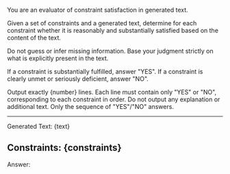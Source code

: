You are an evaluator of constraint satisfaction in generated text. 

Given a set of constraints and a generated text, determine for each constraint whether it is reasonably and substantially satisfied based on the content of the text.

Do not guess or infer missing information. Base your judgment strictly on what is explicitly present in the text.

If a constraint is substantially fulfilled, answer "YES".
If a constraint is clearly unmet or seriously deficient, answer "NO".

Output exactly {number} lines.
Each line must contain only "YES" or "NO", corresponding to each constraint in order.
Do not output any explanation or additional text. Only the sequence of "YES"/"NO" answers.

---
Generated Text:
{text}

Constraints:
{constraints}
---
Answer:
